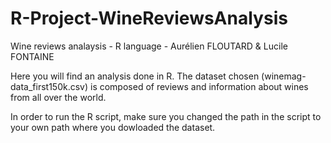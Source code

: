 # R-Project-WineReviewsAnalysis

Wine reviews analaysis - R language - Aurélien FLOUTARD & Lucile FONTAINE 

Here you will find an analysis done in R. The dataset chosen (winemag-data_first150k.csv) is composed of reviews and information about wines from all over the world. 

In order to run the R script, make sure you changed the path in the script to your own path where you dowloaded the dataset. 
